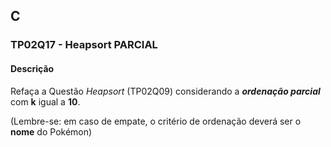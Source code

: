 ## C
### TP02Q17 - Heapsort PARCIAL
#### Descrição
Refaça a Questão *Heapsort* (TP02Q09) considerando a ***ordenação parcial*** com **k** igual a **10**.

(Lembre-se: em caso de empate, o critério de ordenação deverá ser o **nome** do Pokémon)